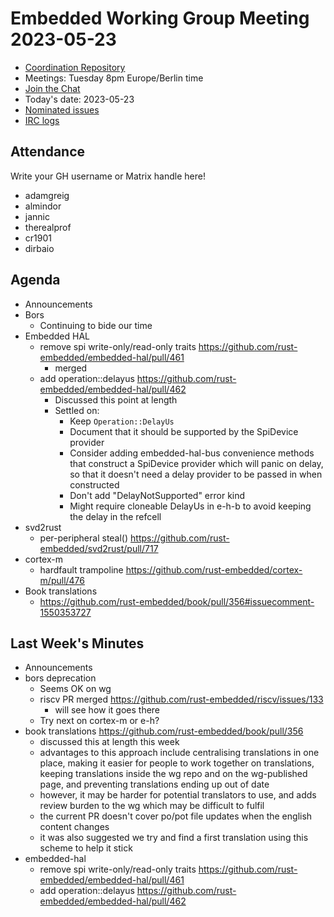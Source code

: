 # Embedded Working Group Meeting 2023-05-23

* [Coordination Repository]
* Meetings: Tuesday 8pm Europe/Berlin time
* [Join the Chat]
* Today's date: 2023-05-23
* [Nominated issues](https://github.com/search?q=org%3Arust-embedded+label%3Anominated+is%3Aopen&type=Issues)
* [IRC logs]

[Coordination Repository]: https://github.com/rust-embedded/wg
[Join the Chat]: https://matrix.to/#/#rust-embedded:matrix.org
[IRC logs]: https://libera.irclog.whitequark.org/rust-embedded/2023-05-23

## Attendance

Write your GH username or Matrix handle here!

* adamgreig
* almindor
* jannic
* therealprof
* cr1901
* dirbaio

## Agenda

* Announcements
* Bors
    * Continuing to bide our time
* Embedded HAL
    * remove spi write-only/read-only traits https://github.com/rust-embedded/embedded-hal/pull/461
        * merged
    * add operation::delayus https://github.com/rust-embedded/embedded-hal/pull/462
        * Discussed this point at length
        * Settled on:
            * Keep `Operation::DelayUs`
            * Document that it should be supported by the SpiDevice provider
            * Consider adding embedded-hal-bus convenience methods that construct a SpiDevice provider which will panic on delay, so that it doesn't need a delay provider to be passed in when constructed
            * Don't add "DelayNotSupported" error kind
            * Might require cloneable DelayUs in e-h-b to avoid keeping the delay in the refcell
* svd2rust
    * per-peripheral steal() https://github.com/rust-embedded/svd2rust/pull/717
* cortex-m
    * hardfault trampoline https://github.com/rust-embedded/cortex-m/pull/476
* Book translations
    * https://github.com/rust-embedded/book/pull/356#issuecomment-1550353727

## Last Week's Minutes

* Announcements
* bors deprecation
    * Seems OK on wg
    * riscv PR merged https://github.com/rust-embedded/riscv/issues/133
        * will see how it goes there
    * Try next on cortex-m or e-h?
* book translations https://github.com/rust-embedded/book/pull/356
    * discussed this at length this week
    * advantages to this approach include centralising translations in one place, making it easier for people to work together on translations, keeping translations inside the wg repo and on the wg-published page, and preventing translations ending up out of date
    * however, it may be harder for potential translators to use, and adds review burden to the wg which may be difficult to fulfil
    * the current PR doesn't cover po/pot file updates when the english content changes
    * it was also suggested we try and find a first translation using this scheme to help it stick
* embedded-hal
    * remove spi write-only/read-only traits https://github.com/rust-embedded/embedded-hal/pull/461
    * add operation::delayus https://github.com/rust-embedded/embedded-hal/pull/462
